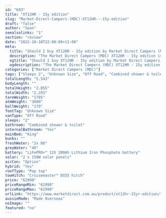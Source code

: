```yaml
---
id: "693"
title: "XT12HR - 15y edition"
slug: "Market-Direct-Campers-(MDC)-XT12HR---15y-edition"
draft: "false"
author: "Sean"
seealsolinks: "1"
section: "review"
date: "2022-10-10T22:00:09+11:00"
meta:
  title: "Should I buy XT12HR - 15y edition by Market Direct Campers (MDC)?"
  description: "The Market Direct Campers (MDC) XT12HR - 15y edition is classed as Off Road, and sleeps 2 people. It is Made Overseas and comes in at Unknown Size. It generally has Combined shower & toilet."
  ogtitle: "Should I buy XT12HR - 15y edition by Market Direct Campers (MDC)?"
  ogdescription: "The Market Direct Campers (MDC) XT12HR - 15y edition is classed as Off Road, and sleeps 2 people. It is Made Overseas and comes in at Unknown Size. It generally has Combined shower & toilet."
categories: ["Market Direct Campers (MDC)"]
tags: ["Sleeps 2", "Unknown Size", "Off Road", "Combined shower & toilet", "Pop top", "60 - 70k"]
totalLength: "5.543"
bodyLength: ""
totalHeight: "2.855"
totalWidth: "2.293"
tareWeight: "1785"
atmWeight: "3000"
ballWeight: "170"
footTag: "Unknown Size"
vanType: "Off Road"
sleeps: "2"
bathroom: "Combined shower & toilet"
internalBathroom: "Yes"
mainBed: "King"
bunks: ""
freshWater: "2x 80"
greyWater: "40"
battery: "LiFePRO+™ 12V 200Ah Lithium Iron Phosphate battery"
solar: "2 x 150W solar panels"
airCon: "Option"
hybrid: "Yes"
roofType: "Pop top"
towHitch: "Cruisemaster™ DO35 hitch"
price: "62990"
priceRangeMin: "62990"
priceRangeMax: "62990"
urlLink: "https://www.marketdirect.com.au/product/xt12hr-15yr-edition/"
aussieMade: "Made Overseas"
noImage: ""
featured: "no"
---
```

